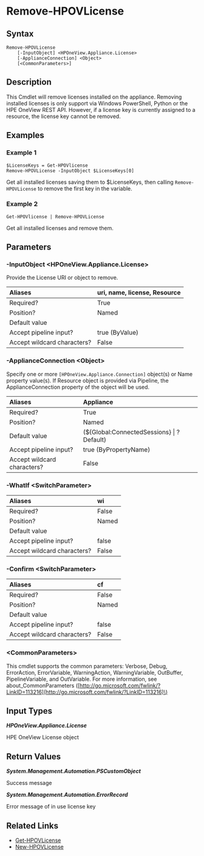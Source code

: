 ﻿---
description: REmove installed licenses on the appliance.
---

# Remove-HPOVLicense

## Syntax

```text
Remove-HPOVLicense
    [-InputObject] <HPOneView.Appliance.License>
    [-ApplianceConnection] <Object>
    [<CommonParameters>]
```

## Description

This Cmdlet will remove licenses installed on the appliance.  Removing installed licenses is only support via Windows PowerShell, Python or the HPE OneView REST API.  However, if a license key is currently assigned to a resource, the license key cannot be removed.

## Examples

###  Example 1 

```text
$LicenseKeys = Get-HPOVlicense
Remove-HPOVLicense -InputObject $LicenseKeys[0]
```

Get all installed licenses saving them to $LicenseKeys, then calling `Remove-HPOVLicense` to remove the first key in the variable.

###  Example 2 

```text
Get-HPOVlicense | Remove-HPOVLicense

```

Get all installed licenses and remove them.

## Parameters

### -InputObject &lt;HPOneView.Appliance.License&gt;

Provide the License URI or object to remove.

| Aliases | uri, name, license, Resource |
| :--- | :--- |
| Required? | True |
| Position? | Named |
| Default value |  |
| Accept pipeline input? | true (ByValue) |
| Accept wildcard characters? | False |

### -ApplianceConnection &lt;Object&gt;

Specify one or more `[HPOneView.Appliance.Connection]` object(s) or Name property value(s). If Resource object is provided via Pipeline, the ApplianceConnection property of the object will be used.

| Aliases | Appliance |
| :--- | :--- |
| Required? | True |
| Position? | Named |
| Default value | (${Global:ConnectedSessions} &vert; ? Default) |
| Accept pipeline input? | true (ByPropertyName) |
| Accept wildcard characters? | False |

### -WhatIf &lt;SwitchParameter&gt;



| Aliases | wi |
| :--- | :--- |
| Required? | False |
| Position? | Named |
| Default value |  |
| Accept pipeline input? | false |
| Accept wildcard characters? | False |

### -Confirm &lt;SwitchParameter&gt;



| Aliases | cf |
| :--- | :--- |
| Required? | False |
| Position? | Named |
| Default value |  |
| Accept pipeline input? | false |
| Accept wildcard characters? | False |

### &lt;CommonParameters&gt;

This cmdlet supports the common parameters: Verbose, Debug, ErrorAction, ErrorVariable, WarningAction, WarningVariable, OutBuffer, PipelineVariable, and OutVariable. For more information, see about\_CommonParameters \([http://go.microsoft.com/fwlink/?LinkID=113216](http://go.microsoft.com/fwlink/?LinkID=113216)\)

## Input Types

_**HPOneView.Appliance.License**_

HPE OneView License object

## Return Values

_**System.Management.Automation.PSCustomObject**_

Success message

_**System.Management.Automation.ErrorRecord**_

Error message of in use license key

## Related Links

* [Get-HPOVLicense](get-hpovlicense.md)
* [New-HPOVLicense](new-hpovlicense.md)
